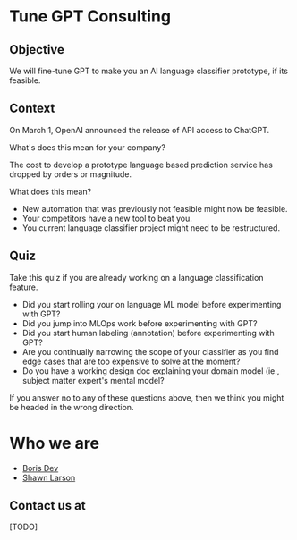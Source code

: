 # Tune GPT Consulting

## Objective 

We will fine-tune GPT to make you an AI language classifier prototype, if its
feasible.

## Context

On March 1, OpenAI announced the release of API access to ChatGPT.

What's does this mean for your company?

The cost to develop a prototype language based prediction service has dropped by
orders or magnitude. 

What does this mean?

- New automation that was previously not feasible might now be feasible.
- Your competitors have a new tool to beat you.
- You current language classifier project might need to be restructured.


## Quiz

Take this quiz if you are already working on a language classification feature.

- Did you start rolling your on language ML model before experimenting with GPT?
- Did you jump into MLOps work before experimenting with GPT?
- Did you start human labeling (annotation) before experimenting with GPT?
- Are you continually narrowing the scope of your classifier as you find edge cases that are too expensive to solve at the moment?
- Do you have a working design doc explaining your domain model (ie., subject matter expert's mental model?

If you answer no to any of these questions above, then we think you might be headed in the
wrong direction.

# Who we are

- [Boris Dev](https://www.linkedin.com/in/boris-dev/)
- [Shawn Larson](https://www.linkedin.com/in/shawn-larson-ai/)

## Contact us at

[TODO]
